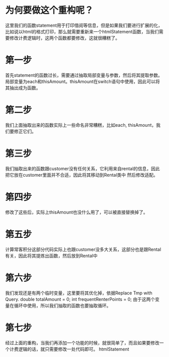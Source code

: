 # 为何要做这个重构呢？
这里我们的函数statement用于打印借阅等信息，但是如果我们要进行扩展的化，比如说以html的格式打印，那么就需要重新来一个htmlStatement函数，当我们需要修改计费逻辑时，这两个函数都要修改，这就很糟糕了。

# 第一步
首先statement的函数过长，需要通过抽取局部变量与参数，然后将其提取参数。
局部变量为each和thisAmount。thisAmount在switch语句中使用，因此可以将其抽出成为函数。

# 第二步
我们上面抽取出来的函数实际上一些命名非常糟糕，比如each, thisAmount，我们要修正它们。

# 第三步
我们抽取出来的函数跟customer没有任何关系，它利用来自rental的信息，因此把它放在customer里面并不合适，因此将其移动到Rental类中
然后修改适配。

# 第四步
修改了这些后，实际上thisAmount也没什么用了，可以被直接替换掉了。

# 第五步
计算常客积分这部分代码实际上也跟customer没多大关系，这部分也是跟Rental有关，因此将其提炼出函数，然后放到Rental中

# 第六步
我们发现还是有两个临时变量，这里要将其优化掉，依据Replace Tmp with Query.
double totalAmount = 0;
int frequentRenterPoints = 0;
由于这两个变量在循环中使用，所以我们抽取的函数也要抽取循环。

# 第七步
经过上面的重构，当我们再添加一个功能的时候，就很简单了，而且如果要修改一个计费逻辑的话，就只需要修改一处代码即可。
htmlStatement

